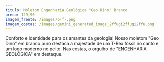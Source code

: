 ```yaml
---
titulo: Moletom Engenharia Geológica "Geo Dino" Branco
preco: 129,90
imagem_frente: /images/b-f-.png
imagem_costas: /images/gemini_generated_image_2ffugi2ffugi2ffu.png
---
```

<!--StartFragment-->

Conforto e identidade para os amantes da geologia! Nosso moletom "Geo Dino" em branco puro destaca a majestade de um T-Rex fóssil no canto e um logo moderno no peito. Nas costas, o orgulho de "ENGENHARIA GEOLÓGICA" em destaque.

<!--EndFragment-->